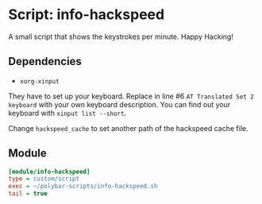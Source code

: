 # Script: info-hackspeed

A small script that shows the keystrokes per minute. Happy Hacking!


## Dependencies

* `xorg-xinput`

They have to set up your keyboard. Replace in line #6 `AT Translated Set 2 keyboard` with your own keyboard description. You can find out your keyboard with `xinput list --short`.

Change `hackspeed_cache` to set another path of the hackspeed cache file.


## Module

```ini
[module/info-hackspeed]
type = custom/script
exec = ~/polybar-scripts/info-hackspeed.sh
tail = true
```
